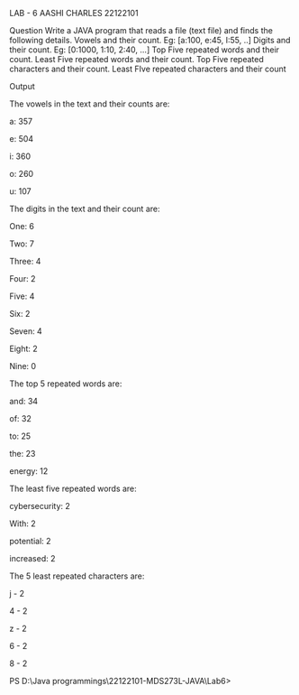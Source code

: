 LAB - 6 
AASHI CHARLES
22122101

Question
Write a JAVA program that reads a file (text file) and finds the following details.
Vowels and their count. Eg: [a:100, e:45, I:55, ..]
Digits and their count. Eg: [0:1000, 1:10, 2:40, ...]
Top Five repeated words and their count.
Least Five repeated words and their count.
Top Five repeated characters and their count.
Least FIve repeated characters and their count

Output

The vowels in the text and their counts are:

a: 357

e: 504

i: 360

o: 260

u: 107

The digits in the text and their count are:

One: 6

Two: 7

Three: 4

Four: 2

Five: 4

Six: 2

Seven: 4

Eight: 2

Nine: 0

The top 5 repeated words are:

and: 34

of: 32

to: 25

the: 23

energy: 12

The least five repeated words are:

cybersecurity: 2

With: 2

potential: 2

increased: 2

The 5 least repeated characters are:

j - 2

4 - 2

z - 2

6 - 2

8 - 2

PS D:\Java programmings\22122101-MDS273L-JAVA\Lab6>





